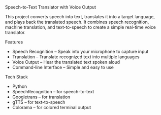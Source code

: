 Speech-to-Text Translator with Voice Output

This project converts speech into text, translates it into a target language, and plays back the translated speech. It combines speech recognition, machine translation, and text-to-speech to create a simple real-time voice translator.

Features
- Speech Recognition – Speak into your microphone to capture input  
- Translation – Translate recognized text into multiple languages  
- Voice Output – Hear the translated text spoken aloud  
- Command-line Interface – Simple and easy to use  

Tech Stack
- Python  
- SpeechRecognition – for speech-to-text  
- Googletrans – for translation  
- gTTS – for text-to-speech  
- Colorama – for colored terminal output  
